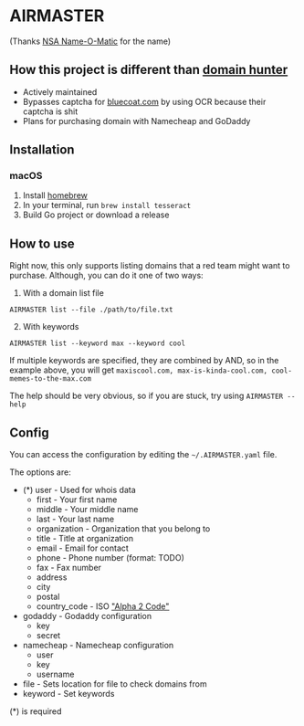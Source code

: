 # AIRMASTER
(Thanks [NSA Name-O-Matic](https://divergentdave.github.io/nsa-o-matic/) for the name)

## How this project is different than [domain hunter](https://github.com/minisllc/domainhunter)

* Actively maintained
* Bypasses captcha for [bluecoat.com](https://sitereview.bluecoat.com/sitereview.jsp) by using OCR because their captcha is shit
* Plans for purchasing domain with Namecheap and GoDaddy

## Installation

### macOS

1. Install [homebrew](`https://brew.sh/`)
2. In your terminal, run `brew install tesseract`
3. Build Go project or download a release


## How to use

Right now, this only supports listing domains that a red team might want to purchase. Although, you can do it one of two ways:

1. With a domain list file

`AIRMASTER list --file ./path/to/file.txt`

2. With keywords

`AIRMASTER list --keyword max --keyword cool`

If multiple keywords are specified, they are combined by AND, so in the example above, you will get `maxiscool.com, max-is-kinda-cool.com, cool-memes-to-the-max.com`

The help should be very obvious, so if you are stuck, try using `AIRMASTER --help`

## Config

You can access the configuration by editing the `~/.AIRMASTER.yaml` file.

The options are:
* (*) user - Used for whois data
	* first - Your first name
	* middle - Your middle name
	* last - Your last name
	* organization - Organization that you belong to
	* title - Title at organization
	* email - Email for contact
	* phone - Phone number (format: TODO)
	* fax - Fax number
	* address
	* city
	* postal
	* country_code - ISO ["Alpha 2 Code"](http://www.nationsonline.org/oneworld/country_code_list.htm)
* godaddy - Godaddy configuration
	* key
	* secret
* namecheap - Namecheap configuration
	* user
	* key
	* username
* file - Sets location for file to check domains from
* keyword - Set keywords

(*) is required
